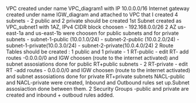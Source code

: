VPC created under name VPC_diagram1 with IP 10.0.0.0/16
Internet gateway created under name IGW_diagram and attached to VPC that I created
4 subnets - 2 public and 2 private should be created
1st Subnet created as VPC_subnet1 with 1AZ, IPv4 CIDR block choosen - 192.168.0.0/26
2 AZ us-east-1a and us-east-1b were choosen for public subnets and for private subnets
    - subnet-1-public (10.0.1.0/24)
    - subnet-2-public (10.0.2.0/24)
    - subnet-1-private(10.0.3.0/24)
    - subnet-2-private(10.0.4.0/24)
  2 Route Tables should be created : 1 public and 1 private
    - 1 RT-public - edit RT- add routes -0.0.0.0/0 and IGW choosen (route to the internet activated) and subnet assosiations done for public RT+public subnets
    - 2 RT-private - edit RT -add routes - 0.0.0.0/0 and IGW choosen (route to the internet activated) and subnet assosiations done for private RT+private subnets
  NACL-public and NACL-private were created, Inbound and Outbound rules set up.Subnet assosiaction done between them.
2 Security Groups -public and private are created and inbound + outboud rules added.
  
